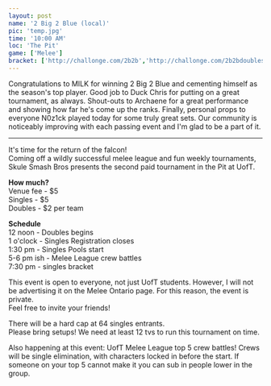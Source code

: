 ```yaml
---
layout: post
name: '2 Big 2 Blue (local)'
pic: 'temp.jpg'
time: '10:00 AM'
loc: 'The Pit'
game: ['Melee']
bracket: ['http://challonge.com/2b2b','http://challonge.com/2b2bdoubles','http://challonge.com/2b2bpool1','http://challonge.com/2b2bpool2','http://challonge.com/2b2bpool3']
---
```


Congratulations to MILK for winning 2 Big 2 Blue and cementing himself as the season's top player. Good job to Duck Chris for putting on a great tournament, as always. Shout-outs to Archaene for a great performance and showing how far he's come up the ranks. Finally, personal props to everyone N0z1ck played today for some truly great sets. Our community is noticeably improving with each passing event and I'm glad to be a part of it.

<hr />

It's time for the return of the falcon!  
Coming off a wildly successful melee league and fun weekly tournaments, Skule Smash Bros presents the second paid tournament in the Pit at UofT.

**How much?**  
Venue fee - $5  
Singles - $5  
Doubles - $2 per team

**Schedule**  
12 noon - Doubles begins  
1 o'clock - Singles Registration closes  
1:30 pm - Singles Pools start  
5-6 pm ish - Melee League crew battles  
7:30 pm - singles bracket

This event is open to everyone, not just UofT students. However, I will not be advertising it on the Melee Ontario page. For this reason, the event is private.  
Feel free to invite your friends!

There will be a hard cap at 64 singles entrants.  
Please bring setups! We need at least 12 tvs to run this tournament on time.

Also happening at this event: UofT Melee League top 5 crew battles! Crews will be single elimination, with characters locked in before the start. If someone on your top 5 cannot make it you can sub in people lower in the group.